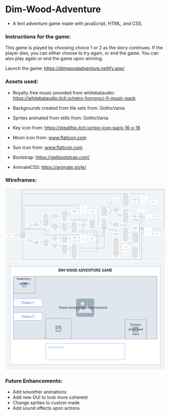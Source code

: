 # Dim-Wood-Adventure
* A text adventure game made with javaScript, HTML, and CSS.

### Instructions for the game:
This game is played by choosing choice 1 or 2 as the story continues. If the player dies, you can either choose to try again, or end the game. You can also play again or end the game upon winning.

Launch the game: https://dimwoodadventure.netlify.app/

### Assets used:
* Royalty free music provided from whitebataudio: https://whitebataudio.itch.io/retro-horrorsci-fi-music-pack

* Backgrounds created from tile sets from: GothicVania

* Sprites animated from stills from: GothicVania

* Key icon from: https://stealthix.itch.io/rpg-icon-pack-16-x-16

* Moon icon from: www.flaticon.com

* Sun icon from: www.flaticon.com

* Bootstrap: https://getbootstrap.com/

* AnimateCSS: https://animate.style/

### Wireframes: 
<img src ="images/Flowchart.png">
<img src ="images/GUI.png">

### Future Enhancements: 
* Add smoother animations
* Add new GUI to look more coherent
* Change sprites to custom made
* Add sound effects upon actions